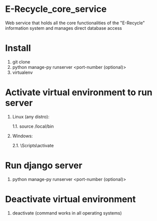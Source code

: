 # E-Recycle_core_service 

Web service that holds all the core functionalities of the "E-Recycle" information system and manages direct database access


# Install 

1. git clone <Repository link>
1. python manage-py runserver <port-number (optional)>
2. virtualenv <Current working directory >


# Activate virtual environment to run server

1. Linux (any distro): 

    1.1. source <Current working directory>/local/bin

2. Windows: 

    2.1. <Current working directory>\Scripts\activate

# Run django server 

1. python manage-py runserver <port-number (optional)>


# Deactivate virtual environment

1. deactivate (command works in all operating systems)

